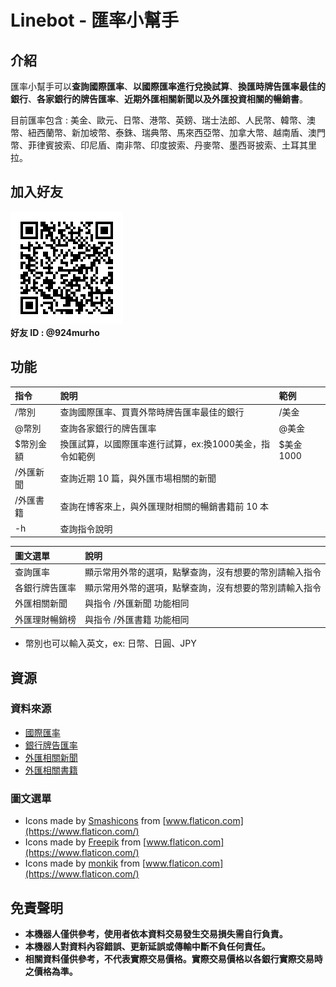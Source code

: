 # Linebot - 匯率小幫手
## 介紹
匯率小幫手可以**查詢國際匯率**、**以國際匯率進行兌換試算**、**換匯時牌告匯率最佳的銀行**、**各家銀行的牌告匯率**、**近期外匯相關新聞以及外匯投資相關的暢銷書**。  
  
目前匯率包含 : 美金、歐元、日幣、港幣、英鎊、瑞士法郎、人民幣、韓幣、澳幣、紐西蘭幣、新加坡幣、泰銖、瑞典幣、馬來西亞幣、加拿大幣、越南盾、澳門幣、菲律賓披索、印尼盾、南非幣、印度披索、丹麥幣、墨西哥披索、土耳其里拉。

## 加入好友
![image](https://raw.githubusercontent.com/jiang6145/Linebot-CurrencyExrate/master/images/QRcode.png)  
**好友 ID : @924murho**

## 功能
|指令|說明|範例|
|:---|:---|:---|
|/幣別|查詢國際匯率、買賣外幣時牌告匯率最佳的銀行|/美金|
|@幣別|查詢各家銀行的牌告匯率|@美金|
|$幣別金額|換匯試算，以國際匯率進行試算，ex:換1000美金，指令如範例|$美金1000|
|/外匯新聞|查詢近期 10 篇，與外匯市場相關的新聞|
|/外匯書籍|查詢在博客來上，與外匯理財相關的暢銷書籍前 10 本|
|-h|查詢指令說明|

|圖文選單|說明|
|:---|:---|
|查詢匯率|顯示常用外幣的選項，點擊查詢，沒有想要的幣別請輸入指令|
|各銀行牌告匯率|顯示常用外幣的選項，點擊查詢，沒有想要的幣別請輸入指令|
|外匯相關新聞|與指令 /外匯新聞 功能相同|
|外匯理財暢銷榜|與指令 /外匯書籍 功能相同|

- 幣別也可以輸入英文，ex: 日幣、日圓、JPY 
## 資源
### 資料來源
- [國際匯率](https://tw.rter.info/capi.php)
- [銀行牌告匯率](https://www.findrate.tw/USD/)
- [外匯相關新聞](https://news.cnyes.com/news/cat/forex?exp=a)
- [外匯相關書籍](https://www.books.com.tw/web/sys_bbotm/books/020907/?v=1&o=5)
### 圖文選單
- Icons made by [Smashicons](https://smashicons.com/) from [www.flaticon.com](https://www.flaticon.com/)
- Icons made by [Freepik](http://www.freepik.com/) from [www.flaticon.com](https://www.flaticon.com/)
- Icons made by [monkik](https://smashicons.com/) from [www.flaticon.com](https://www.flaticon.com/)

## 免責聲明
- **本機器人僅供參考，使用者依本資料交易發生交易損失需自行負責。**
- **本機器人對資料內容錯誤、更新延誤或傳輸中斷不負任何責任。**
- **相關資料僅供參考，不代表實際交易價格。實際交易價格以各銀行實際交易時之價格為準。**
